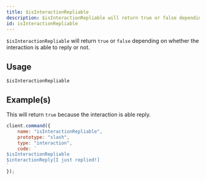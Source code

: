 ```yaml
---
title: $isInteractionRepliable
description: $isInteractionRepliable will return true or false depending on whether the interaction replies to or not.
id: isInteractionRepliable
---
```


`$isInteractionRepliable` will return `true` or `false` depending on whether the interaction is able to reply or not.

## Usage

```aoi
$isInteractionRepliable
```

## Example(s)
This will return `true` because the interaction is able reply.

```js
client.command({
    name: "isInteractionRepliable",
    prototype: "slash",
    type: "interaction",
    code: `
$isInteractionRepliable
$interactionReply[I just replied!]
`
});
```
